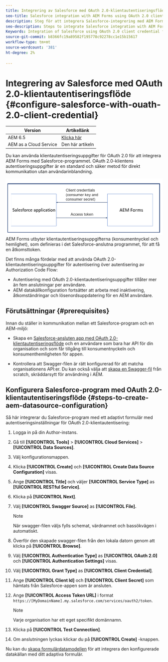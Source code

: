 ```yaml
---
title: Integrering av Salesforce med OAuth 2.0-klientautentiseringsflöde
seo-title: Salesforce integration with AEM Forms using OAuth 2.0 client credential flow
description: Steg för att integrera Salesforce-integrering med AEM Forms med OAuth 2.0-klientautentiseringsflöde
seo-description: Steps to integrate Salesforce integration with AEM Forms using OAuth 2.0 client credential flow
Keywords: Integration of Salesforce using OAuth 2.0 client credential flow, salesforce integration with oauth2 using client credential flow, salesforce and client credential integration
source-git-commit: b8366fc19a89582f195778c92278cc1e15b15617
workflow-type: tm+mt
source-wordcount: '381'
ht-degree: 2%

---
```



# Integrering av Salesforce med OAuth 2.0-klientautentiseringsflöde {#configure-salesforce-with-ouath-2.0-client-credential}

| Version | Artikellänk |
| -------- | ---------------------------- |
| AEM 6.5 | [Klicka här](https://experienceleague.adobe.com/docs/experience-manager-65/forms/form-data-model/oauth2-client-credentials-flow-for-server-to-server-integration.html) |
| AEM as a Cloud Service | Den här artikeln |

Du kan använda klientautentiseringsuppgifter för OAuth 2.0 för att integrera AEM Forms med Salesforce-programmet. OAuth 2.0-klientens autentiseringsuppgifter är en standard och säker metod för direkt kommunikation utan användarinblandning.

![Arbetsflöde vid inställning av kommunikation mellan AEM Forms och Salesforce-program](/help/forms/assets/salesforce-workflow.png)
AEM Forms utbyter klientautentiseringsuppgifterna (konsumentnyckel och hemlighet), som definieras i det Salesforce-anslutna programmet, för att få en åtkomsttoken.

Det finns många fördelar med att använda OAuth 2.0-klientautentiseringsuppgifter för autentisering över autentisering av Authorization Code Flow:

* Autentisering med OAuth 2.0-klientautentiseringsuppgifter tillåter mer än fem anslutningar per användare.
* AEM datakällkonfiguration fortsätter att arbeta med inaktivering, åtkomständringar och lösenordsuppdatering för en AEM användare.

## Förutsättningar {#prerequisites}

Innan du ställer in kommunikation mellan ett Salesforce-program och en AEM-miljö:

* Skapa en [Salesforce-ansluten app med OAuth 2.0-klientautentiseringsflöde](https://help.salesforce.com/s/articleView?id=sf.connected_app_client_credentials_setup.htm&amp;type=5) och en användare som bara har API för din organisation och som får tillgång till konsumentnyckeln och konsumenthemligheten för appen.

* Kontrollera att Swagger-filen är rätt konfigurerad för att matcha organisationens API:er. Du kan också välja att [skapa en Swagger-fil](https://experienceleague.adobe.com/docs/experience-manager-learn/cloud-service/forms/integrate-with-salesforce/describe-rest-api.html) från scratch, skräddarsytt för användning i AEM.


## Konfigurera Salesforce-program med OAuth 2.0-klientautentiseringsflöde {#steps-to-create-aem-datasource-configuration}

Så här integrerar du Salesforce-program med ett adaptivt formulär med autentiseringsinställningar för OAuth 2.0-klientautentisering:

1. Logga in på din Author-instans.
1. Gå till **[!UICONTROL Tools]** > **[!UICONTROL Cloud Services]** > **[!UICONTROL Data Sources]**.
1. Välj konfigurationsmappen.
1. Klicka **[!UICONTROL Create]** och **[!UICONTROL Create Data Source Configuration]** visas.
1. Ange **[!UICONTROL Title]** och väljer **[!UICONTROL Service Type]** as **[!UICONTROL RESTful Service]**.
1. Klicka på **[!UICONTROL Next]**.
1. Välj **[!UICONTROL Swagger Source]** as **[!UICONTROL File].**

   >[!NOTE]
   >
   > När swagger-filen väljs fylls schemat, värdnamnet och bassökvägen i automatiskt.

1. Överför den skapade swagger-filen från den lokala datorn genom att klicka på **[!UICONTROL Browse]**.
1. Välj **[!UICONTROL Authentication Type]** as **[!UICONTROL OAuth 2.0]** och **[!UICONTROL Authentication Settings]** visas.
1. Välj **[!UICONTROL Grant Type]** as **[!UICONTROL Client Credential]**.
1. Ange **[!UICONTROL Client Id]** och **[!UICONTROL Client Secret]** som hämtats från Salesforce-appen som är ansluten.
1. Ange **[!UICONTROL Access Token URL]** i format
   `https://[MyDomainName].my.salesforce.com/services/oauth2/token`.

   >[!NOTE]
   >
   > Varje organisation har ett eget specifikt domännamn.

1. Klicka på **[!UICONTROL Test Connection]**.
1. Om anslutningen lyckas klickar du på **[!UICONTROL Create]** -knappen.

Nu kan du [skapa formulärdatamodellen](/help/forms/create-form-data-models.md) för att integrera den konfigurerade datakällan med ditt adaptiva formulär.
